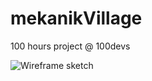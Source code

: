 # mekanikVillage
100 hours project @ 100devs

![Wireframe sketch](https://github.com/ojigs/mekanikVillage/blob/main/image.jpg?raw=true)
